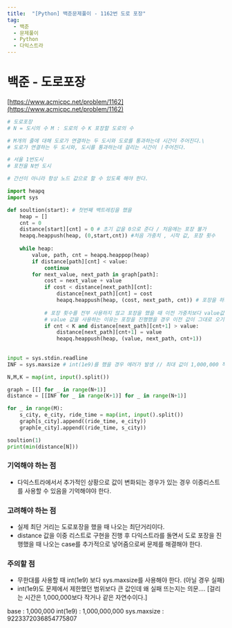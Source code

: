 ```yaml
---
title:  "[Python] 백준문제풀이 - 1162번 도로 포장"
tag: 
  - 백준 
  - 문제풀이 
  - Python 
  - 다익스트라
---
```


# 백준 - 도로포장

[https://www.acmicpc.net/problem/1162](https://www.acmicpc.net/problem/1162)

```python
# 도로포장
# N = 도시의 수 M : 도로의 수 K 포장할 도로의 수

# M개의 줄에 대해 도로가 연결하는 두 도시와 도로를 통과하는데 시간이 주어진다.\
# 도로가 연결하는 두 도시와, 도시를 통과하는데 걸리는 시간이 ㅣ주어진다.

# 서울 1번도시
# 포천을 N번 도시

# 간선이 아니라 항상 노드 값으로 할 수 있도록 해야 한다. 

import heapq
import sys

def soultion(start): # 첫번째 백트레킹을 했을
    heap = []
    cnt = 0
    distance[start][cnt] = 0 # 초기 값을 0으로 준다 / 처음에는 포장 불가
    heapq.heappush(heap, (0,start,cnt)) #처음 가중치 , 시작 값, 포장 횟수
    
    while heap:
        value, path, cnt = heapq.heappop(heap)
        if distance[path][cnt] < value:
            continue
        for next_value, next_path in graph[path]:
            cost = next_value + value
            if cost < distance[next_path][cnt]:
                distance[next_path][cnt] = cost
                heapq.heappush(heap, (cost, next_path, cnt)) # 포장을 하지 않은 상태를 먼저 보낸다
            
            # 포장 횟수를 전부 사용하지 않고 포장을 했을 때 이전 가중치보다 value값이 작았을 경우
            # value 값을 사용하는 이유는 포장을 진행했을 경우 이전 값이 그대로 오기 때문에
            if cnt < K and distance[next_path][cnt+1] > value: 
                distance[next_path][cnt+1] = value
                heapq.heappush(heap, (value, next_path, cnt+1))
                
                
input = sys.stdin.readline
INF = sys.maxsize # int(1e9)를 했을 경우 에러가 발생 // 최대 값이 1,000,000 작거나 같은 수 이기때문에 1,000,000,000

N,M,K = map(int, input().split())

graph = [[] for _ in range(N+1)]
distance = [[INF for _ in range(K+1)] for _ in range(N+1)]

for _ in range(M):
    s_city, e_city, ride_time = map(int, input().split())
    graph[s_city].append((ride_time, e_city))
    graph[e_city].append((ride_time, s_city))

soultion(1)
print(min(distance[N]))
```

### 기억해야 하는 점

- 다익스트라에서서 추가적인 상황으로 값이 변화되는 경우가 있는 경우 이중리스트를 사용할 수 있음을 기억해야야 한다.

### 고려해야 하는 점

- 실제 최단 거리는 도로포장을 했을 때 나오는 최단거리이다.
- distance 값을 이중 리스트로 구현을 진행 후 다익스트라를 돌면서 도로 포장을 진행했을 때 나오는 case를 추가적으로 넣어줌으로써 문제를 해결해야 한다.

### 주의할 점

- 무한대를 사용할 때 int(1e9) 보다 sys.maxsize를 사용해야 한다. (아닐 경우 실패)
- int(1e9)도 문제에서 제한했던 범위보다 큰 값인데 왜 실패 뜨는지는 의문….
[걸리는 시간은 1,000,000보다 작거나 같은 자연수이다.]

base : 1,000,000
int(1e9) : 1,000,000,000
sys.maxsize : 9223372036854775807